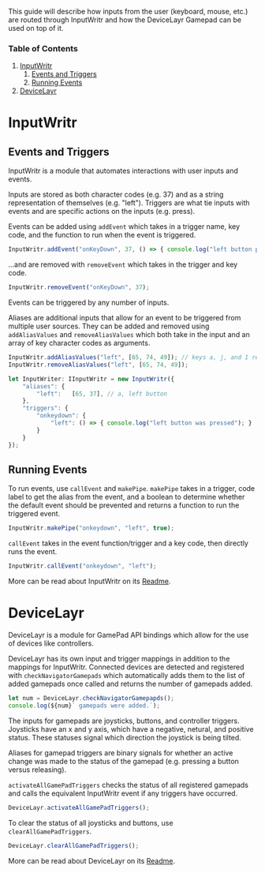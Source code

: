 This guide will describe how inputs from the user (keyboard, mouse, etc.) are routed through InputWritr and how the DeviceLayr Gamepad can be used on top of it.

### Table of Contents
1. [InputWritr](#inputwritr)
    1. [Events and Triggers](#events-and-triggers)
    2. [Running Events](#running-events)
2. [DeviceLayr](#devicelayr)

# InputWritr

## Events and Triggers

InputWritr is a module that automates interactions with user inputs and events. 

Inputs are stored as both character codes (e.g. 37) and as a string representation of themselves (e.g. "left").
Triggers are what tie inputs with events and are specific actions on the inputs (e.g. press).

Events can be added using `addEvent` which takes in a trigger name, key code, and the function to run when the event is triggered.

```typescript
InputWritr.addEvent("onKeyDown", 37, () => { console.log("left button pressed"); });
```

...and are removed with `removeEvent` which takes in the trigger and key code.

```typescript
InputWritr.removeEvent("onKeyDown", 37);
```

Events can be triggered by any number of inputs.

Aliases are additional inputs that allow for an event to be triggered from multiple user sources.
They can be added and removed using `addAliasValues` and `removeAliasValues` which both take in the input and an array of key character codes as arguments.

```typescript
InputWritr.addAliasValues("left", [65, 74, 49]); // keys a, j, and 1 respectively 
InputWritr.removeAliasValues("left", [65, 74, 49]);
```

```typescript
let InputWriter: IInputWritr = new InputWritr({
    "aliases": {
        "left":   [65, 37], // a, left button
    },
    "triggers": {
        "onkeydown": {
            "left": () => { console.log("left button was pressed"); }
        }
    }
});
```

## Running Events

To run events, use `callEvent` and `makePipe`.
`makePipe`  takes in a trigger, code label to get the alias from the event, and a boolean to determine whether the default event should be prevented and
returns a function to run the triggered event.

```typescript
InputWritr.makePipe("onkeydown", "left", true);
```

`callEvent` takes in the event function/trigger and a key code, then directly runs the event.

```typescript
InputWritr.callEvent("onkeydown", "left");
```

More can be read about InputWritr on its [Readme](https://github.com/FullScreenShenanigans/InputWritr/blob/master/README.md).

# DeviceLayr

DeviceLayr is a module for GamePad API bindings which allow for the use of devices like controllers.

DeviceLayr has its own input and trigger mappings in addition to the mappings for InputWritr.
Connected devices are detected and registered with `checkNavigatorGamepads` which automatically adds them to the list of added gamepads once called and returns the number
of gamepads added.

```typescript
let num = DeviceLayr.checkNavigatorGamepapds();
console.log(${num}` gamepads were added.`);
```

The inputs for gamepads are joysticks, buttons, and controller triggers.
Joysticks have an x and y axis, which have a negative, netural, and positive status.
These statuses signal which direction the joystick is being tilted.

Aliases for gamepad triggers are binary signals for whether an active change was made to the status of the gamepad (e.g. pressing a button versus releasing).

`activateAllGamePadTriggers` checks the status of all registered gamepads and calls the equivalent InputWritr event if any triggers have occurred.

```typescript
DeviceLayr.activateAllGamePadTriggers();
``` 

To clear the status of all joysticks and buttons, use `clearAllGamePadTriggers`.

```typescript
DeviceLayr.clearAllGamePadTriggers();
```

More can be read about DeviceLayr on its [Readme](https://github.com/FullScreenShenanigans/DeviceLayr/blob/master/README.md).